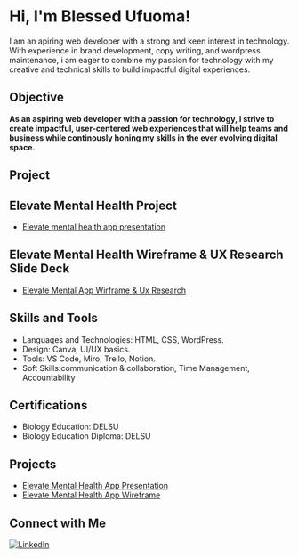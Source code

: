 <h1>Hi, I'm Blessed Ufuoma! </h1>

<p> I am an apiring web developer with a strong and keen interest in technology. With experience in brand development, copy writing, and wordpress maintenance, i am eager to combine my passion for technology with my creative and technical skills to build impactful digital experiences. </p>


<h2> Objective </h2>
 <b>As an aspiring web developer with a passion for technology, i strive to create impactful, user-centered web experiences that will help teams and business while continously honing my skills in the ever evolving digital space.</b> <br/>
 
<h2>Project</h2>
<h2> Elevate Mental Health Project </h2>

- [Elevate mental health app presentation](https://github.com/BlessedUfuoma/Elevate-Mental-Health-App-Presentation/tree/main
)

 ## Elevate Mental Health Wireframe & UX Research Slide Deck
- <a href="https://github.com/BlessedUfuoma/Elevate-Mental-Health-Wireframe-UX-Research-Slide-Deck">Elevate Mental App Wirframe & Ux Research</a>

## Skills and Tools
- Languages and Technologies: HTML, CSS, WordPress.
- Design: Canva, UI/UX basics.
- Tools: VS Code, Miro, Trello, Notion.
- Soft Skills:communication & collaboration, Time Management, Accountability
  
## Certifications
  - Biology Education: DELSU
  - Biology Education Diploma: DELSU

## Projects
- [Elevate Mental Health App Presentation](https://github.com/BlessedUfuoma/Elevate-Mental-Health-App-Presentation/tree/main)
- [Elevate Mental Health App Wireframe](https://github.com/BlessedUfuoma/Elevate-Mental-Health-Wireframe-UX-Research-Slide-Deck) <br/>

## Connect with Me

[![LinkedIn](https://img.shields.io/badge/LinkedIn-Connect-blue?logo=linkedin&style=for-the-badge)](https://www.linkedin.com/in/www.linkedin.com/in/blessed-ufuoma-70267b352)

<!--
**joshmadakor1/joshmadakor1** is a ✨ _special_ ✨ repository because its `README.md` (this file) appears on your GitHub profile.

Here are some ideas to get you started:

- 🔭 I’m currently working on ...
- 🌱 I’m currently learning ...
- 👯 I’m looking to collaborate on ...
- 🤔 I’m looking for help with ...
- 💬 Ask me about ...
- 📫 How to reach me: ...
- 😄 Pronouns: ...
- ⚡ Fun fact: ...
-->
